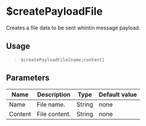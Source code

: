 # $createPayloadFile
Creates a file data to be sent whintin message payload.
## Usage
> `$createPayloadFile[name;content]`
## Parameters
|  Name   |  Description  |  Type  | Default value |
|---------|---------------|--------|---------------|
| Name    | File name.    | String | none          |
| Content | File content. | String | none          |
